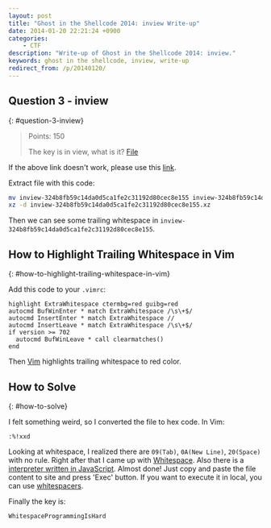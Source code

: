 ```yaml
---
layout: post
title: "Ghost in the Shellcode 2014: inview Write-up"
date: 2014-01-20 22:21:24 +0900
categories:
    - CTF
description: "Write-up of Ghost in the Shellcode 2014: inview."
keywords: ghost in the shellcode, inview, write-up
redirect_from: /p/20140120/
---
```


## Question 3 - inview
{: #question-3-inview}

> Points: 150
>
> The key is in view, what is it? [File][]

[File]: https://2014.ghostintheshellcode.com/inview-324b8fb59c14da0d5ca1fe2c31192d80cec8e155

If the above link doesn't work, please use this [link][].

[link]: /downloads/2014/01/20/inview-324b8fb59c14da0d5ca1fe2c31192d80cec8e155

Extract file with this code:

``` sh
mv inview-324b8fb59c14da0d5ca1fe2c31192d80cec8e155 inview-324b8fb59c14da0d5ca1fe2c31192d80cec8e155.xz
xz -d inview-324b8fb59c14da0d5ca1fe2c31192d80cec8e155.xz
```

Then we can see some trailing whitespace in `inview-324b8fb59c14da0d5ca1fe2c31192d80cec8e155`.

## How to Highlight Trailing Whitespace in Vim
{: #how-to-highlight-trailing-whitespace-in-vim}

Add this code to your `.vimrc`:

``` vim
highlight ExtraWhitespace ctermbg=red guibg=red
autocmd BufWinEnter * match ExtraWhitespace /\s\+$/
autocmd InsertEnter * match ExtraWhitespace //
autocmd InsertLeave * match ExtraWhitespace /\s\+$/
if version >= 702
  autocmd BufWinLeave * call clearmatches()
end
```

Then [Vim][] highlights trailing whitespace to red color.

[Vim]: http://www.vim.org

## How to Solve
{: #how-to-solve}

I felt something weird, so I converted the file to hex code. In Vim:

``` vim
:%!xxd
```

Looking at whitespace, I realized there are `09(Tab)`, `0A(New Line)`, `20(Space)` with no rule. Right after that I came up with [Whitespace][]. Also there is a [interpreter written in JavaScript][]. Almost done! Just copy and paste the file content to site and press 'Exec' button. If you want to execute it in local, you can use [whitespacers][].

[Whitespace]: https://en.wikipedia.org/wiki/Whitespace_(programming_language)
[interpreter written in JavaScript]: https://naokikp.github.io/wsi/whitespace.html
[whitespacers]: https://github.com/hostilefork/whitespacers

Finally the key is:

``` text
WhitespaceProgrammingIsHard
```
